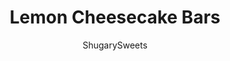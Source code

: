 ---
layout: ../../layouts/MarkdownPostLayout.astro
title: Lemon Cheesecake Bars
author: ShugarySweets
pubDate: 2019-01-14
description: "Sweet Lemon Cheesecake Bars have a cookie crust, lemon cheesecake filling, and white chocolate chip cookie topping!"
image_url: https://www.shugarysweets.com/wp-content/uploads/2018/08/lemon-cheesecake-bars-facebook.jpg
tags: ["Brownies and Bars","American"]
calories: 339
protein: 3
carbohydrates: 42
fats: 18
fiber: 0
ingredients: ["2 cups Nilla Wafers, crumbs (about 60 cookies)","1/4 cup granulated sugar","1/2 cup unsalted butter, melted","2 packages (8 ounce each) cream cheese, softened","3/4 cup granulated sugar","2 large eggs","1 teaspoon lemon extract","1 lemon, zested","3/4 cup unsalted butter, softened","1 1/2 cup granulated sugar","1 large egg","3/4 teaspoon vanilla extract","1 1/2 teaspoon baking powder","1/4 teaspoon kosher salt","2 cups all-purpose flour","1 lemon, zested","11 ounce white chocolate morsels (I use Ghirardelli)"]
serves: 24
time: "5 hours"
prepTime: "30 minutes"
instructions: ["Line a 13x9 baking dish with parchment paper. Set aside. Preheat oven to 350 degrees.","In a food processor, pulse Nilla Wafer cookies with sugar until fine crumbs. Add in melted butter and pulse until combined.","Press crumbs into the bottom of prepared baking dish. Using the palm of your hand, press crumbs firmly until they are pressed into the bottom of the dish.","For the filling, beat cream cheese with sugar, eggs, lemon extract and lemon zest using the whisk attachment of your electric mixer. Beat until fluffy and smooth (about 3-4 minutes). Pour over cookie crust.","For the cookie dough, beat butter and sugar for 2 minutes. Add egg, vanilla and lemon zest and beat until combined. Add in baking powder, salt and flour, beating until fully blended. Fold in white chocolate morsels. Scoop dough by large spoonfuls onto the top of the cheesecake layer. Use your fingertips to spread gently until covered.","Bake for 30-35 minutes until lightly browned. The center will still be jiggly, that's okay. Allow to cool completely. Refrigerate for 4 hours (or overnight). Slice and serve COLD. Enjoy!"]
nutrition: ["339 calories","42 grams carbohydrates","59 milligrams cholesterol","18 grams fat","0 grams fiber","3 grams protein","11 grams saturated fat","126 milligrams sodium","31 grams sugar","0 grams trans fat","6 grams unsaturated fat"]
---